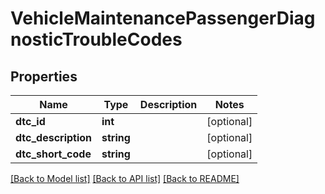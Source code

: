 # VehicleMaintenancePassengerDiagnosticTroubleCodes

## Properties
Name | Type | Description | Notes
------------ | ------------- | ------------- | -------------
**dtc_id** | **int** |  | [optional] 
**dtc_description** | **string** |  | [optional] 
**dtc_short_code** | **string** |  | [optional] 

[[Back to Model list]](../README.md#documentation-for-models) [[Back to API list]](../README.md#documentation-for-api-endpoints) [[Back to README]](../README.md)


